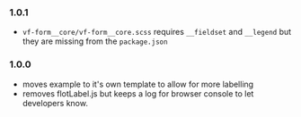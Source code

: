 ### 1.0.1

- `vf-form__core/vf-form__core.scss` requires `__fieldset` and `__legend` but they are missing from the `package.json`

### 1.0.0

- moves example to it's own template to allow for more labelling
- removes flotLabel.js but keeps a log for browser console to let developers know.
